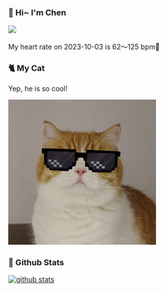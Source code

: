 ### 👋 Hi~ I'm Chen 

![](https://komarev.com/ghpvc/?username=z1cheng&style=flat)

My heart rate on 2023-10-03 is 62～125 bpm💖

### 🐈 My Cat
Yep, he is so cool!

<img src="/images/mycat.jpg" width="300px" />

### 🧐 Github Stats
[![github stats](https://github-readme-stats.vercel.app/api?username=z1cheng&show_icons=true&theme=default)](https://github.com/anuraghazra/github-readme-stats)

